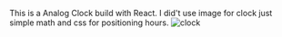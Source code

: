 This is a Analog Clock build with React. I did't use image for clock just simple math and css for positioning hours.
![clock](https://user-images.githubusercontent.com/86003714/141087734-d9430dcc-d8f3-4f30-afac-0f1c14295f33.gif)

